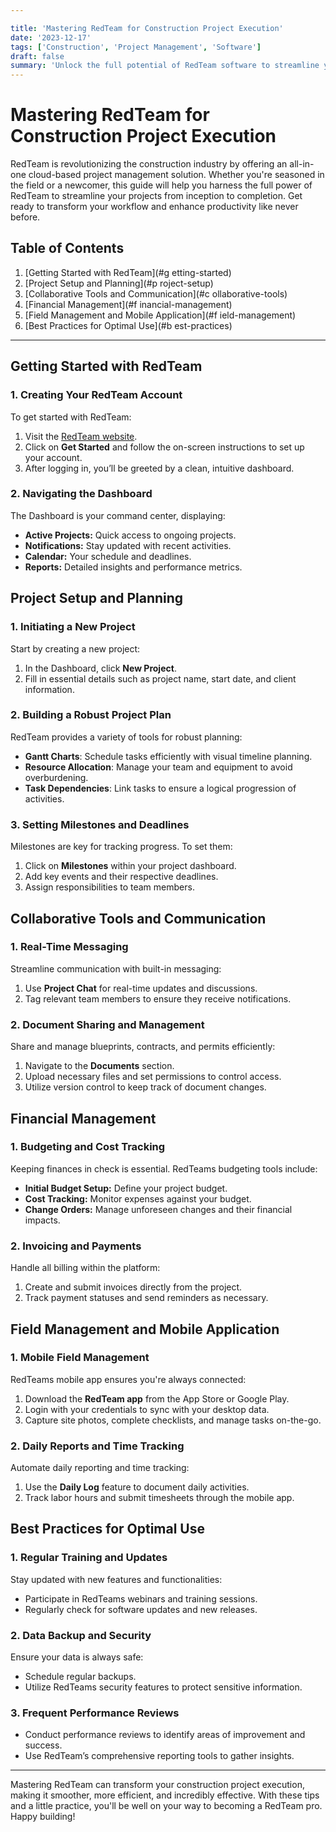 ```yaml
---

title: 'Mastering RedTeam for Construction Project Execution'
date: '2023-12-17'
tags: ['Construction', 'Project Management', 'Software']
draft: false
summary: 'Unlock the full potential of RedTeam software to streamline your construction project execution from planning to completion.'
---
```


# Mastering RedTeam for Construction Project Execution

RedTeam is revolutionizing the construction industry by offering an all-in-one cloud-based project management solution. Whether you're seasoned in the field or a newcomer, this guide will help you harness the full power of RedTeam to streamline your projects from inception to completion. Get ready to transform your workflow and enhance productivity like never before.

## Table of Contents

1. [Getting Started with RedTeam](#g    etting-started)
2. [Project Setup and Planning](#p    roject-setup)
3. [Collaborative Tools and Communication](#c    ollaborative-tools)
4. [Financial Management](#f    inancial-management)
5. [Field Management and Mobile Application](#f    ield-management)
6. [Best Practices for Optimal Use](#b    est-practices)

---

## Getting Started with RedTeam

### 1. Creating Your RedTeam Account

To get started with RedTeam:

1. Visit the [RedTeam website](https://www.redteam.com).
2. Click on **Get Started** and follow the on-screen instructions to set up your account.
3. After logging in, you’ll be greeted by a clean, intuitive dashboard.

### 2. Navigating the Dashboard

The Dashboard is your command center, displaying:

- **Active Projects:** Quick access to ongoing projects.
- **Notifications:** Stay updated with recent activities.
- **Calendar:** Your schedule and deadlines.
- **Reports:** Detailed insights and performance metrics.

## Project Setup and Planning

### 1. Initiating a New Project

Start by creating a new project:

1. In the Dashboard, click **New Project**.
2. Fill in essential details such as project name, start date, and client information.

### 2. Building a Robust Project Plan

RedTeam provides a variety of tools for robust planning:

- **Gantt Charts**: Schedule tasks efficiently with visual timeline planning.
- **Resource Allocation**: Manage your team and equipment to avoid overburdening.
- **Task Dependencies**: Link tasks to ensure a logical progression of activities.

### 3. Setting Milestones and Deadlines

Milestones are key for tracking progress. To set them:

1. Click on **Milestones** within your project dashboard.
2. Add key events and their respective deadlines.
3. Assign responsibilities to team members.

## Collaborative Tools and Communication

### 1. Real-Time Messaging

Streamline communication with built-in messaging:

1. Use **Project Chat** for real-time updates and discussions.
2. Tag relevant team members to ensure they receive notifications.

### 2. Document Sharing and Management

Share and manage blueprints, contracts, and permits efficiently:

1. Navigate to the **Documents** section.
2. Upload necessary files and set permissions to control access.
3. Utilize version control to keep track of document changes.

## Financial Management

### 1. Budgeting and Cost Tracking

Keeping finances in check is essential. RedTeams budgeting tools include:

- **Initial Budget Setup:** Define your project budget.
- **Cost Tracking:** Monitor expenses against your budget.
- **Change Orders:** Manage unforeseen changes and their financial impacts.

### 2. Invoicing and Payments

Handle all billing within the platform:

1. Create and submit invoices directly from the project.
2. Track payment statuses and send reminders as necessary.

## Field Management and Mobile Application

### 1. Mobile Field Management

RedTeams mobile app ensures you're always connected:

1. Download the **RedTeam app** from the App Store or Google Play.
2. Login with your credentials to sync with your desktop data.
3. Capture site photos, complete checklists, and manage tasks on-the-go.

### 2. Daily Reports and Time Tracking

Automate daily reporting and time tracking:

1. Use the **Daily Log** feature to document daily activities.
2. Track labor hours and submit timesheets through the mobile app.

## Best Practices for Optimal Use

### 1. Regular Training and Updates

Stay updated with new features and functionalities:

- Participate in RedTeams webinars and training sessions.
- Regularly check for software updates and new releases.

### 2. Data Backup and Security

Ensure your data is always safe:

- Schedule regular backups.
- Utilize RedTeams security features to protect sensitive information.

### 3. Frequent Performance Reviews

- Conduct performance reviews to identify areas of improvement and success.
- Use RedTeam’s comprehensive reporting tools to gather insights.

---

Mastering RedTeam can transform your construction project execution, making it smoother, more efficient, and incredibly effective. With these tips and a little practice, you'll be well on your way to becoming a RedTeam pro. Happy building!